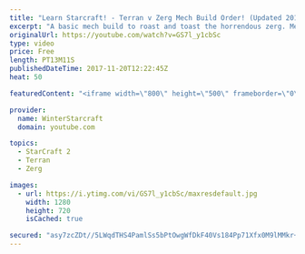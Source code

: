 ```yaml
---
title: "Learn Starcraft! - Terran v Zerg Mech Build Order! (Updated 2018)"
excerpt: "A basic mech build to roast and toast the horrendous zerg. Meant for lower level players looking for some direction! -- Watch live at https://www.twitch.tv/wintergaming"
originalUrl: https://youtube.com/watch?v=GS7l_y1cbSc
type: video
price: Free
length: PT13M11S
publishedDateTime: 2017-11-20T12:22:45Z
heat: 50

featuredContent: "<iframe width=\"800\" height=\"500\" frameborder=\"0\" src=\"https://www.youtube.com/embed/GS7l_y1cbSc\" allow=\"accelerometer; autoplay; encrypted-media; gyroscope; picture-in-picture\" allowfullscreen></iframe>"

provider:
  name: WinterStarcraft
  domain: youtube.com

topics:
  - StarCraft 2
  - Terran
  - Zerg

images:
  - url: https://i.ytimg.com/vi/GS7l_y1cbSc/maxresdefault.jpg
    width: 1280
    height: 720
    isCached: true

secured: "asy7zcZDt//5LWqdTHS4PamlSs5bPtOwgWfDkF40Vs184Pp71Xfx0M9lMMkr+HTctAfWMgxZgraSF9tplj8c+mMqS0n6iUhrPRUuRIInvRdSzjenIRtFXqWmCCiR/omKRZ0LH7r4BAchPCBy6KTJ+34pSbrnGR72ZXNBGFNB4tqcVEdIYTx6ew6fIgtjX7732N8Qyo1JoxGT3wTKbo/HAK+pKH0KwyxSpxN+j1ft8pq0NZEkM4jp4MQym4srH+yAztBt4xCefPcsEm6o7TkV5js0y/Civ5XHhuZZs3L0ANM3fjTbC0mZfsFnGrY1bBu+PKuI2yo1h0MMIsEjvFXyN2X/mgO1HH7+SpE2Bs/rZeBo8senOm5kfgPA6GulMI9aBgCUrbwg2S1Wde2UM6hErTwH9x2d0+uV969etrChWPE=;WH6icn1wWztm7qSnwd8rLA=="
---
```


